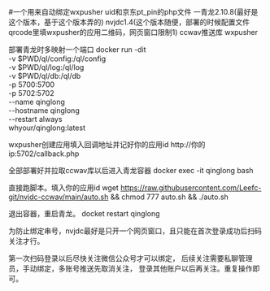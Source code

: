#一个用来自动绑定wxpusher uid和京东pt_pin的php文件
一青龙2.10.8(最好是这个版本，基于这个版本弄的)
nvjdc1.4(这个版本随便，部署的时候配置文件qrcode里填wxpusher的应用二维码，网页窗口限制1)
ccwav推送库
wxpusher

部署青龙时多映射一个端口
docker run -dit \
   -v $PWD/ql/config:/ql/config \
   -v $PWD/ql/log:/ql/log \
   -v $PWD/ql/db:/ql/db \
   -p 5700:5700 \
   -p 5702:5702 \
   --name qinglong \
   --hostname qinglong \
   --restart always \
   whyour/qinglong:latest

wxpusher创建应用填入回调地址并记好你的应用id
http://你的ip:5702/callback.php

全部部署好并拉取ccwav库以后进入青龙容器
docker exec -it qinglong bash

直接跑脚本。填入你的应用id
wget https://raw.githubusercontent.com/Leefc-git/nvjdc-ccwav/main/auto.sh && chmod 777 auto.sh && ./auto.sh

退出容器，重启青龙。
docket restart qinglong

为防止绑定串号，nvjdc最好是只开一个网页窗口，且只能在首次登录成功后扫码关注才行。

第一次扫码登录以后尽快关注微信公众号才可以绑定，
   后续关注需要私聊管理员，手动绑定，多账号推送先取消关注，
   登录其他账户以后再关注。重复操作即可。
